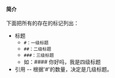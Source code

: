 #### 简介

下面把所有的存在的标记列出：
- 标题
	- `#：一级标题`
	- `##：二级标题`
	- `###：三级标题`
	- 如：#### 你好吗，我是四级标题
- 引用
-- 根据'#'的数量，决定是几级标题。